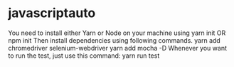 # javascriptauto
You need to install either Yarn or Node on your machine  using yarn init 
OR
npm init
Then install dependencies using following commands.
yarn add chromedriver selenium-webdriver
yarn add mocha -D
Whenever you want to run the test, just use this command:
yarn run test
